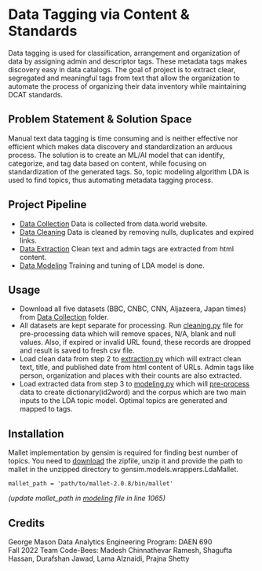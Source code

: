# Data Tagging via Content & Standards
Data tagging is used for classification, arrangement and organization of data by assigning admin and descriptor tags. These metadata tags makes discovery easy in data catalogs. The goal of project is to extract clear, segregated and meaningful tags from text that allow the organization to automate the process of organizing their data inventory while maintaining DCAT standards. 

## Problem Statement & Solution Space
Manual text data tagging is time consuming and is neither effective nor efficient which makes data discovery and standardization an arduous process. The solution is to create an ML/AI model that can identify, categorize, and tag data based on content, while focusing on standardization of the generated tags. So, topic modeling algorithm LDA is used to find topics, thus automating metadata tagging process. 

## Project Pipeline
- [Data Collection](https://github.com/GMU-Capstone-690/Data-Tagging-via-Content-and-Standards/tree/main/Datasets%20Overview) Data is collected from data.world website.
- [Data Cleaning](https://github.com/GMU-Capstone-690/Data-Tagging-via-Content-and-Standards/tree/main/Data%20Cleaning) Data is cleaned by removing nulls, duplicates and expired links.
- [Data Extraction](https://github.com/GMU-Capstone-690/Data-Tagging-via-Content-and-Standards/tree/main/Data%20Extraction) Clean text and admin tags are extracted from html content. 
- [Data Modeling](https://github.com/GMU-Capstone-690/Data-Tagging-via-Content-and-Standards/tree/main/Data%20Modeling) Training and tuning of LDA model is done. 

## Usage
- Download all five datasets (BBC, CNBC, CNN, Aljazeera, Japan times) from [Data Collection](https://github.com/GMU-Capstone-690/Data-Tagging-via-Content-and-Standards/tree/main/Data%20Collection) folder.
- All datasets are kept separate for processing. Run [cleaning.py](https://github.com/GMU-Capstone-690/Data-Tagging-via-Content-and-Standards/blob/main/Data%20Cleaning/Data_Cleaning_of_all_datasets.py) file for pre-processing data which will remove spaces, N/A, blank and null values. Also, if expired or invalid URL found, these records are dropped and result is saved to fresh csv file.  
- Load clean data from step 2 to [extraction.py](https://github.com/GMU-Capstone-690/Data-Tagging-via-Content-and-Standards/blob/main/Data%20Extraction/Data_Extracting.py) which will extract clean text, title, and published date from html content of URLs. Admin tags like person, organization and places with their counts are also extracted.
- Load extracted data from step 3 to [modeling.py](https://github.com/GMU-Capstone-690/Data-Tagging-via-Content-and-Standards/blob/main/Data%20Modeling/Modeling.py) which will [pre-process](https://github.com/GMU-Capstone-690/Data-Tagging-via-Content-and-Standards/tree/main/Data%20Modeling) data to create dictionary(id2word) and the corpus which are two main inputs to the LDA topic model. Optimal topics are generated and mapped to tags. 

## Installation
Mallet implementation by gensim is required for finding best number of topics. You need to [download](http://mallet.cs.umass.edu/dist/mallet-2.0.8.zip) the zipfile, unzip it and provide the path to mallet in the unzipped directory to gensim.models.wrappers.LdaMallet.

```
mallet_path = 'path/to/mallet-2.0.8/bin/mallet'
```
*(update mallet_path in [modeling](https://github.com/GMU-Capstone-690/Data-Tagging-via-Content-and-Standards/blob/main/Data%20Modeling/Modeling.py) file in line 1065)* 

## Credits
George Mason Data Analytics Engineering Program: DAEN 690
<br /> Fall 2022 Team Code-Bees: Madesh Chinnathevar Ramesh, Shagufta Hassan, Durafshan Jawad, Lama Alznaidi, Prajna Shetty


